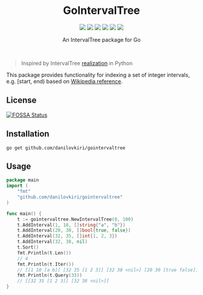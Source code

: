 <h1 align="center">GoIntervalTree</h1>

<p align="center">
  <a href="/LICENSE"><img src="https://img.shields.io/badge/license-MIT-black"/></a>
  <a href="https://app.travis-ci.com/github/danilovkiri/gointervaltree"><img src="https://app.travis-ci.com/danilovkiri/gointervaltree.svg?branch=main"/></a>
  <a href="https://app.codecov.io/gh/danilovkiri/gointervaltree"><img src="https://codecov.io/gh/danilovkiri/gointervaltree/branch/main/graph/badge.svg" /></a>
  <a href="https://goreportcard.com/report/github.com/danilovkiri/gointervaltree"><img src="https://goreportcard.com/badge/github.com/danilovkiri/gointervaltree"/></a>
  <a href="https://pkg.go.dev/github.com/danilovkiri/gointervaltree"><img src="https://godoc.org/github.com/danilovkiri/gointervaltree?status.svg"/></a>
  <a href="https://app.fossa.com/projects/git%2Bgithub.com%2Fdanilovkiri%2Fgointervaltree?ref=badge_shield" alt="FOSSA Status"><img src="https://app.fossa.com/api/projects/git%2Bgithub.com%2Fdanilovkiri%2Fgointervaltree.svg?type=shield"/></a>

</p>

<p align="center">
  An IntervalTree package for Go
</p>

<br>

> Inspired by IntervalTree
> [realization](https://github.com/konstantint/pyliftover/blob/master/pyliftover/intervaltree.py) in Python 

This package provides functionality for indexing a set of integer intervals, e.g. [start, end) based on [Wikipedia reference](http://en.wikipedia.org/wiki/Interval_tree).

## License

[![FOSSA Status](https://app.fossa.com/api/projects/git%2Bgithub.com%2Fdanilovkiri%2Fgointervaltree.svg?type=large)](https://app.fossa.com/projects/git%2Bgithub.com%2Fdanilovkiri%2Fgointervaltree?ref=badge_large)

## Installation
```shell
go get github.com/danilovkiri/gointervaltree
```

## Usage

```go
package main
import (
	"fmt"
	"github.com/danilovkiri/gointervaltree"
)

func main() {
	t := gointervaltree.NewIntervalTree(0, 100)
	t.AddInterval(1, 10, []string{"a", "b"})
	t.AddInterval(20, 30, []bool{true, false})
	t.AddInterval(32, 35, []int{1, 2, 3})
	t.AddInterval(32, 38, nil)
	t.Sort()
	fmt.Println(t.Len())
	// 4
	fmt.Println(t.Iter())
	// [[1 10 [a b]] [32 35 [1 2 3]] [32 38 <nil>] [20 30 [true false]]]
	fmt.Println(t.Query(33))
	// [[32 35 [1 2 3]] [32 38 <nil>]]
}
```
